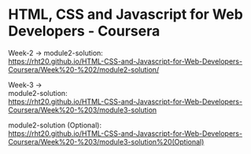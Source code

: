 # HTML, CSS and Javascript for Web Developers - Coursera

Week-2 -> module2-solution:  
https://rht20.github.io/HTML-CSS-and-Javascript-for-Web-Developers-Coursera/Week%20-%202/module2-solution/

Week-3 ->  
module2-solution:  
https://rht20.github.io/HTML-CSS-and-Javascript-for-Web-Developers-Coursera/Week%20-%203/module3-solution

module2-solution (Optional):  
https://rht20.github.io/HTML-CSS-and-Javascript-for-Web-Developers-Coursera/Week%20-%203/module3-solution%20(Optional)
